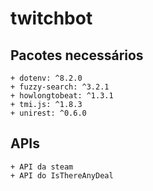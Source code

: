 # twitchbot

## Pacotes necessários

    + dotenv: ^8.2.0
    + fuzzy-search: ^3.2.1
    + howlongtobeat: ^1.3.1
    + tmi.js: ^1.8.3
    + unirest: ^0.6.0

## APIs

    + API da steam
    + API do IsThereAnyDeal
